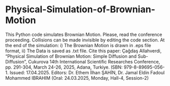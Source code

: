 # Physical-Simulation-of-Brownian-Motion
This Python code simulates Brownian Motion.
Please, read the conference proceeding.
Collisions can be made invisible by editing the code section.
At the end of the simulation:
i) The Brownian Motion is drawn in .eps file format,
ii) The Data is saved as .txt file.
Cite this paper: Çağdaş Allahverdi, “Physical Simulation of Brownian Motion: Simple Diffusion and Sub-Diffusion”, Cukurova 14th International Scientific Researches Conference, pp. 291-304, March 24-26, 2025, Adana, Turkiye. ISBN: 979-8-89695-056-1. Issued: 17.04.2025. Editors: Dr. Ethem İlhan ŞAHİN, Dr. Jamal Eldin Fadoul Mohammed IBRAHIM (Oral: 24.03.2025, Monday, Hall-4, Session-2) 
